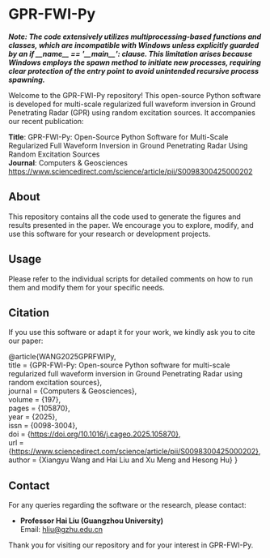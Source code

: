 # GPR-FWI-Py
***Note: The code extensively utilizes multiprocessing-based functions and classes, which are incompatible with Windows unless explicitly guarded by an if \_\_name\_\_ == '\_\_main\_\_': clause. This limitation arises because Windows employs the spawn method to initiate new processes, requiring clear protection of the entry point to avoid unintended recursive process spawning.***

Welcome to the GPR-FWI-Py repository! This open-source Python software is developed for multi-scale regularized full waveform inversion in Ground Penetrating Radar (GPR) using random excitation sources. It accompanies our recent publication:

**Title**: GPR-FWI-Py: Open-Source Python Software for Multi-Scale Regularized Full Waveform Inversion in Ground Penetrating Radar Using Random Excitation Sources  
**Journal**: Computers & Geosciences  
https://www.sciencedirect.com/science/article/pii/S0098300425000202

## About
This repository contains all the code used to generate the figures and results presented in the paper. We encourage you to explore, modify, and use this software for your research or development projects.

## Usage
Please refer to the individual scripts for detailed comments on how to run them and modify them for your specific needs.

## Citation
If you use this software or adapt it for your work, we kindly ask you to cite our paper:

@article{WANG2025GPRFWIPy,  
title = {GPR-FWI-Py: Open-source Python software for multi-scale regularized full waveform inversion in Ground Penetrating Radar using random excitation sources},  
journal = {Computers & Geosciences},  
volume = {197},  
pages = {105870},  
year = {2025},  
issn = {0098-3004},   
doi = {https://doi.org/10.1016/j.cageo.2025.105870},   
url = {https://www.sciencedirect.com/science/article/pii/S0098300425000202},   
author = {Xiangyu Wang and Hai Liu and Xu Meng and Hesong Hu}
}

## Contact
For any queries regarding the software or the research, please contact:
- **Professor Hai Liu (Guangzhou University)**  
  Email: [hliu@gzhu.edu.cn](mailto:hliu@gzhu.edu.cn)

Thank you for visiting our repository and for your interest in GPR-FWI-Py.
